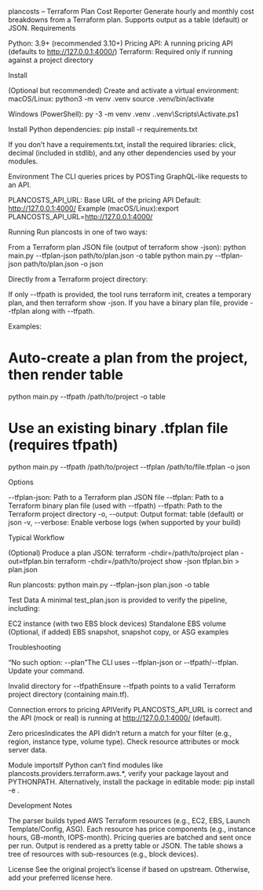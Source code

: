 plancosts – Terraform Plan Cost Reporter
Generate hourly and monthly cost breakdowns from a Terraform plan. Supports output as a table (default) or JSON.
Requirements

Python: 3.9+ (recommended 3.10+)
Pricing API: A running pricing API (defaults to http://127.0.0.1:4000/)
Terraform: Required only if running against a project directory

Install

(Optional but recommended) Create and activate a virtual environment:
macOS/Linux:
python3 -m venv .venv
source .venv/bin/activate

Windows (PowerShell):
py -3 -m venv .venv
.\.venv\Scripts\Activate.ps1


Install Python dependencies:
pip install -r requirements.txt

If you don’t have a requirements.txt, install the required libraries: click, decimal (included in stdlib), and any other dependencies used by your modules.


Environment
The CLI queries prices by POSTing GraphQL-like requests to an API.

PLANCOSTS_API_URL: Base URL of the pricing API
Default: http://127.0.0.1:4000/
Example (macOS/Linux):export PLANCOSTS_API_URL=http://127.0.0.1:4000/





Running
Run plancosts in one of two ways:

From a Terraform plan JSON file (output of terraform show -json):
python main.py --tfplan-json path/to/plan.json -o table
python main.py --tfplan-json path/to/plan.json -o json


Directly from a Terraform project directory:

If only --tfpath is provided, the tool runs terraform init, creates a temporary plan, and then terraform show -json.
If you have a binary plan file, provide --tfplan along with --tfpath.

Examples:
# Auto-create a plan from the project, then render table
python main.py --tfpath /path/to/project -o table

# Use an existing binary .tfplan file (requires tfpath)
python main.py --tfpath /path/to/project --tfplan /path/to/file.tfplan -o json



Options

--tfplan-json: Path to a Terraform plan JSON file
--tfplan: Path to a Terraform binary plan file (used with --tfpath)
--tfpath: Path to the Terraform project directory
-o, --output: Output format: table (default) or json
-v, --verbose: Enable verbose logs (when supported by your build)

Typical Workflow

(Optional) Produce a plan JSON:
terraform -chdir=/path/to/project plan -out=tfplan.bin
terraform -chdir=/path/to/project show -json tfplan.bin > plan.json


Run plancosts:
python main.py --tfplan-json plan.json -o table



Test Data
A minimal test_plan.json is provided to verify the pipeline, including:

EC2 instance (with two EBS block devices)
Standalone EBS volume
(Optional, if added) EBS snapshot, snapshot copy, or ASG examples

Troubleshooting

“No such option: --plan”The CLI uses --tfplan-json or --tfpath/--tfplan. Update your command.

Invalid directory for --tfpathEnsure --tfpath points to a valid Terraform project directory (containing main.tf).

Connection errors to pricing APIVerify PLANCOSTS_API_URL is correct and the API (mock or real) is running at http://127.0.0.1:4000/ (default).

Zero pricesIndicates the API didn’t return a match for your filter (e.g., region, instance type, volume type). Check resource attributes or mock server data.

Module importsIf Python can’t find modules like plancosts.providers.terraform.aws.*, verify your package layout and PYTHONPATH. Alternatively, install the package in editable mode:
pip install -e .



Development Notes

The parser builds typed AWS Terraform resources (e.g., EC2, EBS, Launch Template/Config, ASG).
Each resource has price components (e.g., instance hours, GB-month, IOPS-month).
Pricing queries are batched and sent once per run.
Output is rendered as a pretty table or JSON. The table shows a tree of resources with sub-resources (e.g., block devices).

License
See the original project’s license if based on upstream. Otherwise, add your preferred license here.
